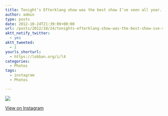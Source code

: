 ```yaml
---
title: Tonight’s Efterklang show was the best show I’ve seen all year.
author: admin
type: posts
date: 2012-10-24T21:39:09+00:00
url: /posts/2012/10/24/tonights-efterklang-show-was-the-best-show-ive-seen-all-year/
aktt_notify_twitter:
  - yes
aktt_tweeted:
  - 1
yourls_shorturl:
  - https://lobban.org/i/l4
categories:
  - Photos
tags:
  - instagram
  - Photos

---
```

![][1]

[View on Instagram][2]

 [1]: https://lobban.org/wp-content/uploads/HLIC/d0346d37d16822087a3f33fe6856eee3.jpg
 [2]: http://instagr.am/p/RLfwXOKls9/